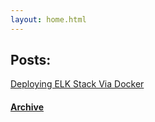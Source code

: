 ```yaml
---
layout: home.html
---
```



<h2>Posts:</h2>

<a href="/posts/2018-01-03-Deploying-ELK-Stack-Via-Docker/index.html">Deploying ELK Stack Via Docker</a>   

<h4><a href="/archive/">Archive</a></h4>
